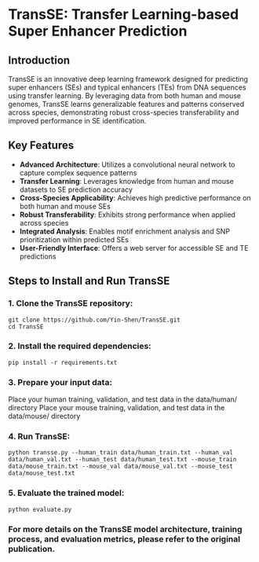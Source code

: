 # TransSE: Transfer Learning-based Super Enhancer Prediction

## Introduction
TransSE is an innovative deep learning framework designed for predicting super enhancers (SEs) and typical enhancers (TEs) from DNA sequences using transfer learning. By leveraging data from both human and mouse genomes, TransSE learns generalizable features and patterns conserved across species, demonstrating robust cross-species transferability and improved performance in SE identification.
## Key Features

- **Advanced Architecture**: Utilizes a convolutional neural network to capture complex sequence patterns
- **Transfer Learning**: Leverages knowledge from human and mouse datasets to SE prediction accuracy
- **Cross-Species Applicability**: Achieves high predictive performance on both human and mouse SEs
- **Robust Transferability**: Exhibits strong performance when applied across species
- **Integrated Analysis**: Enables motif enrichment analysis and SNP prioritization within predicted SEs
- **User-Friendly Interface**: Offers a web server for accessible SE and TE predictions

## Steps to Install and Run TransSE
### 1. Clone the TransSE repository:
```
git clone https://github.com/Yin-Shen/TransSE.git
cd TransSE
```
### 2. Install the required dependencies:
```
pip install -r requirements.txt
```
### 3. Prepare your input data:
Place your human training, validation, and test data in the data/human/ directory
Place your mouse training, validation, and test data in the data/mouse/ directory

### 4. Run TransSE:
```
python transse.py --human_train data/human_train.txt --human_val data/human_val.txt --human_test data/human_test.txt --mouse_train data/mouse_train.txt --mouse_val data/mouse_val.txt --mouse_test data/mouse_test.txt
```
### 5. Evaluate the trained model:
```
python evaluate.py 
```

### For more details on the TransSE model architecture, training process, and evaluation metrics, please refer to the original publication.
